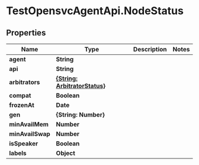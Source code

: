 # TestOpensvcAgentApi.NodeStatus

## Properties

Name | Type | Description | Notes
------------ | ------------- | ------------- | -------------
**agent** | **String** |  | 
**api** | **String** |  | 
**arbitrators** | [**{String: ArbitratorStatus}**](ArbitratorStatus.md) |  | 
**compat** | **Boolean** |  | 
**frozenAt** | **Date** |  | 
**gen** | **{String: Number}** |  | 
**minAvailMem** | **Number** |  | 
**minAvailSwap** | **Number** |  | 
**isSpeaker** | **Boolean** |  | 
**labels** | **Object** |  | 


